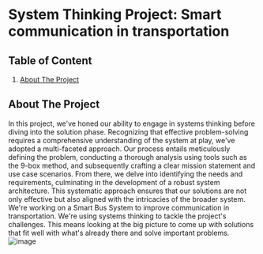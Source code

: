 # System Thinking Project: Smart communication in transportation

## Table of Content
1. [About The Project](#about-the-project)

<!-- ABOUT THE PROJECT -->
## About The Project
In this project, we've honed our ability to engage in systems thinking before diving into the solution phase. Recognizing that effective problem-solving requires a comprehensive understanding of the system at play, we've adopted a multi-faceted approach. Our process entails meticulously defining the problem, conducting a thorough analysis using tools such as the 9-box method, and subsequently crafting a clear mission statement and use case scenarios. From there, we delve into identifying the needs and requirements, culminating in the development of a robust system architecture. This systematic approach ensures that our solutions are not only effective but also aligned with the intricacies of the broader system. We're working on a Smart Bus System to improve communication in transportation. We're using systems thinking to tackle the project's challenges. This means looking at the big picture to come up with solutions that fit well with what's already there and solve important problems.
![image](https://github.com/ElhamHonarvar/System-Thinking/assets/120414397/2b2e4563-175f-4aaf-99fe-02d097055217)

